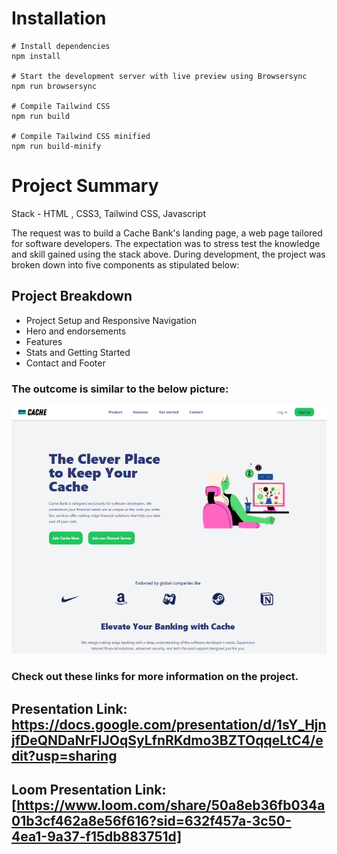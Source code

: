 # Installation

```
# Install dependencies
npm install

# Start the development server with live preview using Browsersync
npm run browsersync

# Compile Tailwind CSS
npm run build

# Compile Tailwind CSS minified
npm run build-minify

```

# Project Summary

Stack - HTML , CSS3, Tailwind CSS, Javascript

The request was to build a Cache Bank's landing page, a web page tailored for software developers. The expectation was to stress test the knowledge and skill gained using the stack above. During development, the project was broken down into five components as stipulated below:

## Project Breakdown

- Project Setup and Responsive Navigation
- Hero and endorsements
- Features
- Stats and Getting Started
- Contact and Footer

### The outcome is similar to the below picture:

![alt text](image.png)

### Check out these links for more information on the project.

## Presentation Link: https://docs.google.com/presentation/d/1sY_HjnjfDeQNDaNrFIJOqSyLfnRKdmo3BZTOqqeLtC4/edit?usp=sharing

## Loom Presentation Link:[https://www.loom.com/share/50a8eb36fb034a01b3cf462a8e56f616?sid=632f457a-3c50-4ea1-9a37-f15db883751d]
